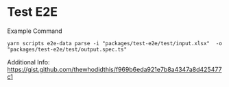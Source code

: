 # Test E2E

Example Command
```
yarn scripts e2e-data parse -i "packages/test-e2e/test/input.xlsx"  -o "packages/test-e2e/test/output.spec.ts"
```

Additional Info:
https://gist.github.com/thewhodidthis/f969b6eda921e7b8a4347a8d425477c1
